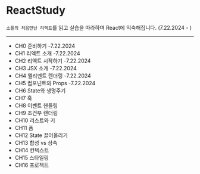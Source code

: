 # ReactStudy

`소플의 처음만난 리엑트`를 읽고 실습을 따라하며 React에 익숙해집니다.
(7.22.2024 - )

---
- CH0 준비하기 -7.22.2024
- CH1 리엑트 소개 -7.22.2024
- CH2 리엑트 시작하기 -7.22.2024
- CH3 JSX 소개 -7.22.2024
- CH4 엘리멘트 렌더링 -7.22.2024
- CH5 컴포넌트와 Props -7.22.2024
- CH6 State와 생명주기
- CH7 훅
- CH8 이벤트 핸들링
- CH9 조건부 랜더링
- CH10 리스트와 키
- CH11 폼
- CH12 State 끌어올리기
- CH13 합성 vs 상속
- CH14 컨텍스트
- CH15 스타일링
- CH16 프로젝트


